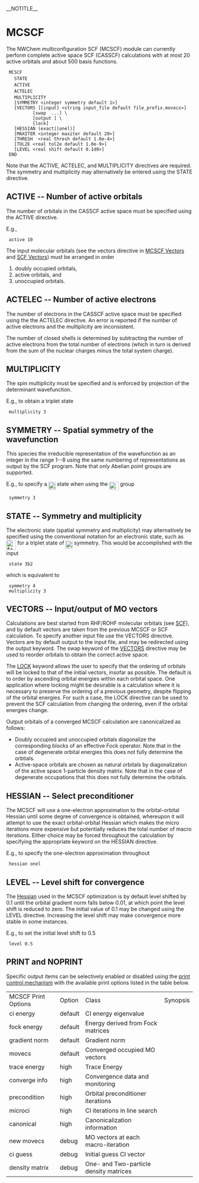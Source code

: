 \_\_NOTITLE\_\_

# MCSCF

The NWChem multiconfiguration SCF (MCSCF) module can currently perform
complete active space SCF (CASSCF) calculations with at most 20 active
orbitals and about 500 basis
functions.

` MCSCF`  
`   STATE `<string state>  
`   ACTIVE `<integer nactive>  
`   ACTELEC `<integer nactelec>  
`   MULTIPLICITY `<integer multiplicity>  
`   [SYMMETRY <integer symmetry default 1>]`  
`   [VECTORS [[input] <string input_file default file_prefix.movecs>] `  
`          [swap `<integer vec1 vec2>` ...] \`  
`          [output `<string output_file default input_file>`] \`  
`          [lock]`  
`   [HESSIAN (exact||onel)]`  
`   [MAXITER <integer maxiter default 20>]`  
`   [THRESH  <real thresh default 1.0e-4>]`  
`   [TOL2E <real tol2e default 1.0e-9>]`  
`   [LEVEL <real shift default 0.1d0>]`  
` END`

Note that the ACTIVE, ACTELEC, and MULTIPLICITY directives are required.
The symmetry and multiplicity may alternatively be entered using the
STATE directive.

## ACTIVE -- Number of active orbitals

The number of orbitals in the CASSCF active space must be specified
using the ACTIVE directive.

E.g.,

` active 10`

The input molecular orbitals (see the vectors directive in [MCSCF
Vectors](#VECTORS_--_Input/output_of_MO_vectors "wikilink") and [SCF
Vectors](Release62:Hartree-Fock_Theory_for_Molecules#VECTORS_--_input/output_of_MO_vectors "wikilink"))
must be arranged in order

1.  doubly occupied orbitals,
2.  active orbitals, and
3.  unoccupied orbitals.

## ACTELEC -- Number of active electrons

The number of electrons in the CASSCF active space must be specified
using the the ACTELEC directive. An error is reported if the number of
active electrons and the multiplicity are inconsistent.

The number of closed shells is determined by subtracting the number of
active electrons from the total number of electrons (which in turn is
derived from the sum of the nuclear charges minus the total system
charge).

## MULTIPLICITY

The spin multiplicity must be specified and is enforced by projection of
the determinant wavefunction.

E.g., to obtain a triplet state

` multiplicity 3`

## SYMMETRY -- Spatial symmetry of the wavefunction

This species the irreducible representation of the wavefunction as an
integer in the range 1--8 using the same numbering of representations as
output by the SCF program. Note that only Abelian point groups are
supported.

E.g., to specify a <img alt="$B_1$" src="https://raw.githubusercontent.com/wiki/nwchemgit/nwchem/svgs/fe468915e44d9e34d437fbf99b371809.svg?invert_in_darkmode&sanitize=true" align=middle width="18.95025pt" height="22.38192pt"/> state when using the <img alt="$C_{2v}$" src="https://raw.githubusercontent.com/wiki/nwchemgit/nwchem/svgs/fbae2e8884819f6fd147d3039ef3a9bc.svg?invert_in_darkmode&sanitize=true" align=middle width="25.19517pt" height="22.38192pt"/> group

` symmetry 3`

## STATE -- Symmetry and multiplicity

The electronic state (spatial symmetry and multiplicity) may
alternatively be specified using the conventional notation for an
electronic state, such as <img alt="$^3B_2$" src="https://raw.githubusercontent.com/wiki/nwchemgit/nwchem/svgs/6e2161ad2ba92369ce803c5813cce493.svg?invert_in_darkmode&sanitize=true" align=middle width="26.324595pt" height="26.70657pt"/> for a triplet state of <img alt="$B_2$" src="https://raw.githubusercontent.com/wiki/nwchemgit/nwchem/svgs/2b7de9b9b655b068f97484efba8812fb.svg?invert_in_darkmode&sanitize=true" align=middle width="18.95025pt" height="22.38192pt"/>
symmetry. This would be accomplished with the input

` state 3b2`

which is equivalent to

` symmetry 4`  
` multiplicity 3`

## VECTORS -- Input/output of MO vectors

Calculations are best started from RHF/ROHF molecular orbitals (see
[SCF](Release62:Hartree-Fock_Theory_for_Molecules "wikilink")), and by
default vectors are taken from the previous MCSCF or SCF calculation. To
specify another input file use the VECTORS directive. Vectors are by
default output to the input file, and may be redirected using the output
keyword. The swap keyword of the
[VECTORS](Release62:Hartree-Fock_Theory_for_Molecules#VECTORS_--_input.2Foutput_of_MO_vectors "wikilink")
directive may be used to reorder orbitals to obtain the correct active
space.

The
[LOCK](Release62:Hartree-Fock_Theory_for_Molecules#VECTORS_--_input/output_of_MO_vectors "wikilink")
keyword allows the user to specify that the ordering of orbitals will be
locked to that of the initial vectors, insofar as possible. The default
is to order by ascending orbital energies within each orbital space. One
application where locking might be desirable is a calculation where it
is necessary to preserve the ordering of a previous geometry, despite
flipping of the orbital energies. For such a case, the LOCK directive
can be used to prevent the SCF calculation from changing the ordering,
even if the orbital energies change.

Output orbitals of a converged MCSCF calculation are canonicalized as
follows:

  - Doubly occupied and unoccupied orbitals diagonalize the
    corresponding blocks of an effective Fock operator. Note that in the
    case of degenerate orbital energies this does not fully determine
    the orbtials.
  - Active-space orbitals are chosen as natural orbitals by
    diagonalization of the active space 1-particle density matrix. Note
    that in the case of degenerate occupations that this does not fully
    determine the orbitals.

## HESSIAN -- Select preconditioner

The MCSCF will use a one-electron approximation to the orbital-orbital
Hessian until some degree of convergence is obtained, whereupon it will
attempt to use the exact orbital-orbital Hessian which makes the micro
iterations more expensive but potentially reduces the total number of
macro iterations. Either choice may be forced throughout the calculation
by specifying the appropriate keyword on the HESSIAN directive.

E.g., to specify the one-electron approximation throughout

` hessian onel`

## LEVEL -- Level shift for convergence

The [Hessian](Release62:Hessians_&_Vibrational_Frequencies "wikilink")
used in the MCSCF optimization is by default level shifted by 0.1 until
the orbital gradient norm falls below 0.01, at which point the level
shift is reduced to zero. The initial value of 0.1 may be changed using
the LEVEL directive. Increasing the level shift may make convergence
more stable in some instances.

E.g., to set the initial level shift to 0.5

` level 0.5`

## PRINT and NOPRINT

Specific output items can be selectively enabled or disabled using the
[print control
mechanism](Release62:Top-level#PRINT_.2F_NOPRINT "wikilink") with the
available print options listed in the table
below.

<center>

|                     |         |                                        |          |
| ------------------- | ------- | -------------------------------------- | -------- |
| MCSCF Print Options | Option  | Class                                  | Synopsis |
| ci energy           | default | CI energy eigenvalue                   |
| fock energy         | default | Energy derived from Fock matrices      |
| gradient norm       | default | Gradient norm                          |
| movecs              | default | Converged occupied MO vectors          |
| trace energy        | high    | Trace Energy                           |
| converge info       | high    | Convergence data and monitoring        |
| precondition        | high    | Orbital preconditioner iterations      |
| microci             | high    | CI iterations in line search           |
| canonical           | high    | Canonicalization information           |
| new movecs          | debug   | MO vectors at each macro-iteration     |
| ci guess            | debug   | Initial guess CI vector                |
| density matrix      | debug   | One- and Two-particle density matrices |

</center>
